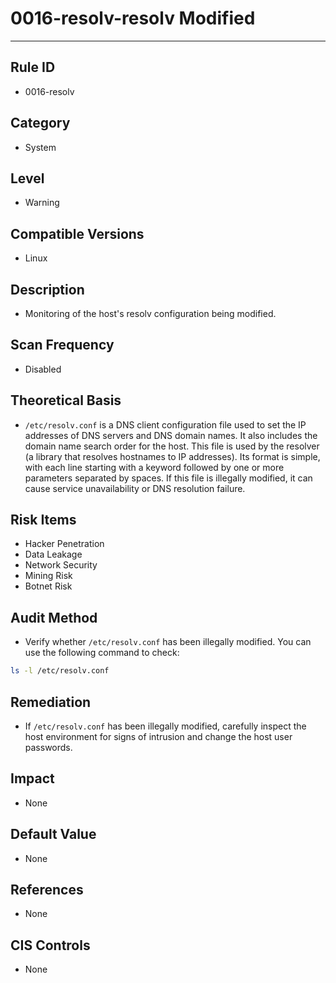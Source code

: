 # 0016-resolv-resolv Modified
---

## Rule ID

- 0016-resolv


## Category

- System


## Level

- Warning


## Compatible Versions

- Linux


## Description

- Monitoring of the host's resolv configuration being modified.


## Scan Frequency

- Disabled


## Theoretical Basis

- `/etc/resolv.conf` is a DNS client configuration file used to set the IP addresses of DNS servers and DNS domain names. It also includes the domain name search order for the host. This file is used by the resolver (a library that resolves hostnames to IP addresses). Its format is simple, with each line starting with a keyword followed by one or more parameters separated by spaces. If this file is illegally modified, it can cause service unavailability or DNS resolution failure.


## Risk Items

- Hacker Penetration
- Data Leakage
- Network Security
- Mining Risk
- Botnet Risk


## Audit Method

- Verify whether `/etc/resolv.conf` has been illegally modified. You can use the following command to check:

```bash
ls -l /etc/resolv.conf
```


## Remediation

- If `/etc/resolv.conf` has been illegally modified, carefully inspect the host environment for signs of intrusion and change the host user passwords.


## Impact

- None


## Default Value

- None


## References

- None


## CIS Controls

- None